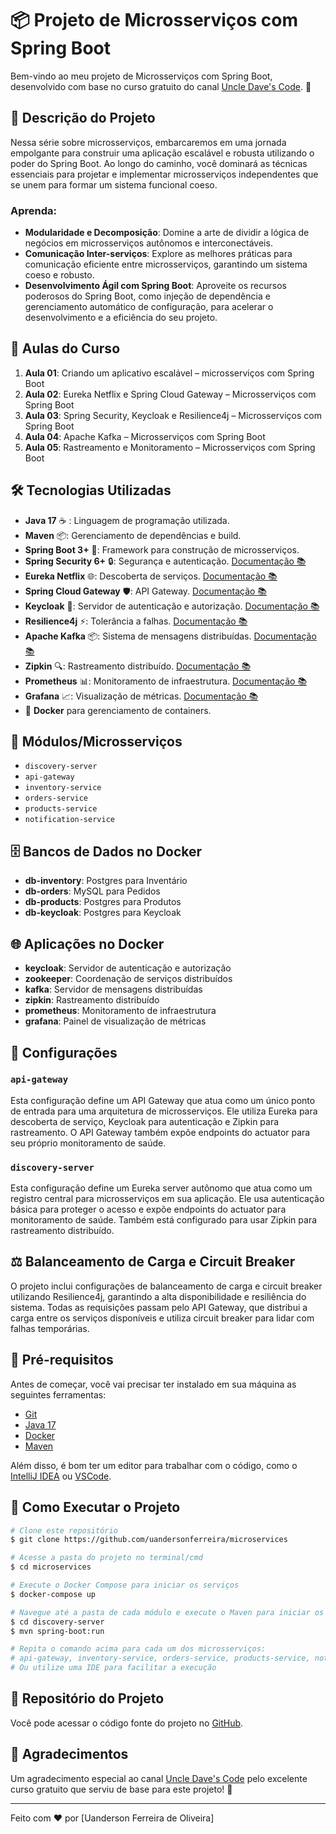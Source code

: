 # 📦 Projeto de Microsserviços com Spring Boot

Bem-vindo ao meu projeto de Microsserviços com Spring Boot, desenvolvido com base no curso gratuito do canal [Uncle Dave's Code](https://youtube.com/playlist?list=PLlYjHWCxjWmAt5hE3OEaemlWkZBZa7w4e&si=aui3-Huf5hn-GYeJ). 🚀

## 📝 Descrição do Projeto

Nessa série sobre microsserviços, embarcaremos em uma jornada empolgante para construir uma aplicação escalável e robusta utilizando o poder do Spring Boot. Ao longo do caminho, você dominará as técnicas essenciais para projetar e implementar microsserviços independentes que se unem para formar um sistema funcional coeso.

### Aprenda:
- **Modularidade e Decomposição**: Domine a arte de dividir a lógica de negócios em microsserviços autônomos e interconectáveis.
- **Comunicação Inter-serviços**: Explore as melhores práticas para comunicação eficiente entre microsserviços, garantindo um sistema coeso e robusto.
- **Desenvolvimento Ágil com Spring Boot**: Aproveite os recursos poderosos do Spring Boot, como injeção de dependência e gerenciamento automático de configuração, para acelerar o desenvolvimento e a eficiência do seu projeto.

## 🎥 Aulas do Curso
1. **Aula 01**: Criando um aplicativo escalável – microsserviços com Spring Boot
2. **Aula 02**: Eureka Netflix e Spring Cloud Gateway – Microsserviços com Spring Boot
3. **Aula 03**: Spring Security, Keycloak e Resilience4j – Microsserviços com Spring Boot
4. **Aula 04**: Apache Kafka – Microsserviços com Spring Boot
5. **Aula 05**: Rastreamento e Monitoramento – Microsserviços com Spring Boot

## 🛠️ Tecnologias Utilizadas
- **Java 17** ☕ : Linguagem de programação utilizada.
- **Maven** 📦: Gerenciamento de dependências e build.
- **Spring Boot 3+** 🍃: Framework para construção de microsserviços.
- **Spring Security 6+** 🔒: Segurança e autenticação. [Documentação 📚](https://docs.spring.io/spring-security/site/docs/current/reference/html5/)
- **Eureka Netflix** 🌐: Descoberta de serviços. [Documentação 📚](https://cloud.spring.io/spring-cloud-netflix/reference/html/)
- **Spring Cloud Gateway** 🛡️: API Gateway. [Documentação 📚](https://docs.spring.io/spring-cloud-gateway/docs/current/reference/html/)
- **Keycloak** 🔑: Servidor de autenticação e autorização. [Documentação 📚](https://www.keycloak.org/documentation.html)
- **Resilience4j** ⚡: Tolerância a falhas. [Documentação 📚](https://resilience4j.readme.io/docs)
- **Apache Kafka** 📦: Sistema de mensagens distribuídas. [Documentação 📚](https://kafka.apache.org/documentation/)
- **Zipkin** 🔍: Rastreamento distribuído. [Documentação 📚](https://zipkin.io/pages/quickstart)
- **Prometheus** 📊: Monitoramento de infraestrutura. [Documentação 📚](https://prometheus.io/docs/introduction/overview/)
- **Grafana** 📈: Visualização de métricas. [Documentação 📚](https://grafana.com/docs/)
- 🐳 **Docker** para gerenciamento de containers.

## 🧩 Módulos/Microsserviços
- `discovery-server`
- `api-gateway`
- `inventory-service`
- `orders-service`
- `products-service`
- `notification-service`

## 🗄️ Bancos de Dados no Docker
- **db-inventory**: Postgres para Inventário
- **db-orders**: MySQL para Pedidos
- **db-products**: Postgres para Produtos
- **db-keycloak**: Postgres para Keycloak

## 🌐 Aplicações no Docker
- **keycloak**: Servidor de autenticação e autorização
- **zookeeper**: Coordenação de serviços distribuídos
- **kafka**: Servidor de mensagens distribuídas
- **zipkin**: Rastreamento distribuído
- **prometheus**: Monitoramento de infraestrutura
- **grafana**: Painel de visualização de métricas

## 🔧 Configurações

### `api-gateway`
Esta configuração define um API Gateway que atua como um único ponto de entrada para uma arquitetura de microsserviços. Ele utiliza Eureka para descoberta de serviço, Keycloak para autenticação e Zipkin para rastreamento. O API Gateway também expõe endpoints do actuator para seu próprio monitoramento de saúde.

### `discovery-server`
Esta configuração define um Eureka server autônomo que atua como um registro central para microsserviços em sua aplicação. Ele usa autenticação básica para proteger o acesso e expõe endpoints do actuator para monitoramento de saúde. Também está configurado para usar Zipkin para rastreamento distribuído.

## ⚖️ Balanceamento de Carga e Circuit Breaker
O projeto inclui configurações de balanceamento de carga e circuit breaker utilizando Resilience4j, garantindo a alta disponibilidade e resiliência do sistema. Todas as requisições passam pelo API Gateway, que distribui a carga entre os serviços disponíveis e utiliza circuit breaker para lidar com falhas temporárias.

## 📝 Pré-requisitos
Antes de começar, você vai precisar ter instalado em sua máquina as seguintes ferramentas:
- [Git](https://git-scm.com)
- [Java 17](https://www.oracle.com/java/technologies/javase-jdk17-downloads.html)
- [Docker](https://www.docker.com/get-started)
- [Maven](https://maven.apache.org)

Além disso, é bom ter um editor para trabalhar com o código, como o [IntelliJ IDEA](https://www.jetbrains.com/idea/download) ou [VSCode](https://code.visualstudio.com).

## 🚀 Como Executar o Projeto

```bash
# Clone este repositório
$ git clone https://github.com/uandersonferreira/microservices

# Acesse a pasta do projeto no terminal/cmd
$ cd microservices

# Execute o Docker Compose para iniciar os serviços
$ docker-compose up

# Navegue até a pasta de cada módulo e execute o Maven para iniciar os microsserviços
$ cd discovery-server
$ mvn spring-boot:run

# Repita o comando acima para cada um dos microsserviços:
# api-gateway, inventory-service, orders-service, products-service, notification-service
# Ou utilize uma IDE para facilitar a execução
```
## 📂 Repositório do Projeto
Você pode acessar o código fonte do projeto no [GitHub](https://github.com/uandersonferreira/microservices).

## 🎉 Agradecimentos
Um agradecimento especial ao canal [Uncle Dave's Code](https://youtube.com/playlist?list=PLlYjHWCxjWmAt5hE3OEaemlWkZBZa7w4e&si=aui3-Huf5hn-GYeJ) pelo excelente curso gratuito que serviu de base para este projeto! 🙌

---
Feito com ❤️ por [Uanderson Ferreira de Oliveira]
